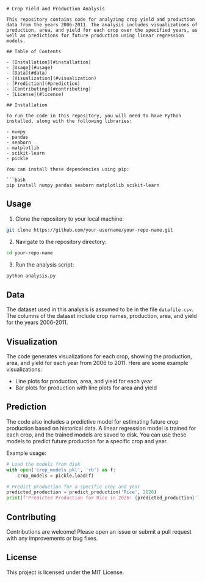 ```
# Crop Yield and Production Analysis

This repository contains code for analyzing crop yield and production data from the years 2006-2011. The analysis includes visualizations of production, area, and yield for each crop over the specified years, as well as predictions for future production using linear regression models.

## Table of Contents

- [Installation](#installation)
- [Usage](#usage)
- [Data](#data)
- [Visualization](#visualization)
- [Prediction](#prediction)
- [Contributing](#contributing)
- [License](#license)

## Installation

To run the code in this repository, you will need to have Python installed, along with the following libraries:

- numpy
- pandas
- seaborn
- matplotlib
- scikit-learn
- pickle

You can install these dependencies using pip:

```bash
pip install numpy pandas seaborn matplotlib scikit-learn
```

## Usage

1. Clone the repository to your local machine:

```bash
git clone https://github.com/your-username/your-repo-name.git
```

2. Navigate to the repository directory:

```bash
cd your-repo-name
```

3. Run the analysis script:

```bash
python analysis.py
```

## Data

The dataset used in this analysis is assumed to be in the file `datafile.csv`. The columns of the dataset include crop names, production, area, and yield for the years 2006-2011.

## Visualization

The code generates visualizations for each crop, showing the production, area, and yield for each year from 2006 to 2011. Here are some example visualizations:

- Line plots for production, area, and yield for each year
- Bar plots for production with line plots for area and yield

## Prediction

The code also includes a predictive model for estimating future crop production based on historical data. A linear regression model is trained for each crop, and the trained models are saved to disk. You can use these models to predict future production for a specific crop and year.

Example usage:

```python
# Load the models from disk
with open('crop_models.pkl', 'rb') as f:
    crop_models = pickle.load(f)

# Predict production for a specific crop and year
predicted_production = predict_production('Rice', 2026)
print(f'Predicted Production for Rice in 2026: {predicted_production}')
```

## Contributing

Contributions are welcome! Please open an issue or submit a pull request with any improvements or bug fixes.

## License

This project is licensed under the MIT License.
```